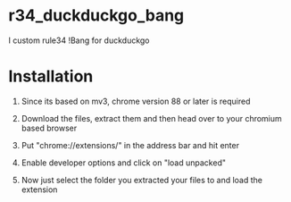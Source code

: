 # r34_duckduckgo_bang
I custom rule34 !Bang for duckduckgo

# Installation

1. Since its based on mv3, chrome version 88 or later is required

2. Download the files, extract them and then head over to your chromium based browser

3. Put "chrome://extensions/" in the address bar and hit enter

4. Enable developer options and click on "load unpacked"

5. Now just select the folder you extracted your files to and load the extension
